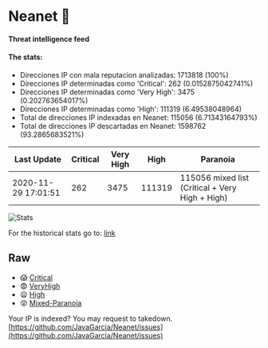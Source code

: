 # Neanet :hocho:
#### Threat intelligence feed
#### The stats:

- Direcciones IP con mala reputacion analizadas: 1713818 (100%)
- Direcciones IP determinadas como 'Critical':  262 (0.0152875042741%)
- Direcciones IP determinadas como 'Very High':  3475 (0.202763654017%)
- Direcciones IP determinadas como 'High':  111319 (6.49538048964)
- Total de direcciones IP indexadas en Neanet:  115056 (6.71343164793%)
- Total de direcciones IP descartadas en Neanet:  1598762 (93.2865683521%)

| Last Update | Critical | Very High | High | Paranoia |
| --- | --- | --- | --- | --- |
| 2020-11-29 17:01:51 | 262 | 3475 | 111319 | 115056 mixed list (Critical + Very High + High)|

![Stats](https://docs.google.com/spreadsheets/d/e/2PACX-1vSnaNMIXVabIpDJjufMlzH7poXnshF3mgd8Is1g9ytUEzVsP5my4Trn8f-xkoLLQ38xpL3HtmUexLo6/pubchart?oid=501124687&format=image)

For the historical stats go to: [link](/stats.csv)
## Raw
- :scream: [Critical](https://raw.githubusercontent.com/JavaGarcia/Neanet/master/blacklists/neanet_critical.txt)
- :fearful: [VeryHigh](https://raw.githubusercontent.com/JavaGarcia/Neanet/master/blacklists/neanet_veryHigh.txtt)
- :frowning: [High](https://raw.githubusercontent.com/JavaGarcia/Neanet/master/blacklists/neanet_high.txt)
- :dizzy_face: [Mixed-Paranoia](https://raw.githubusercontent.com/JavaGarcia/Neanet/master/blacklists/neanet_all.txt)


Your IP is indexed? You may request to takedown. [https://github.com/JavaGarcia/Neanet/issues](https://github.com/JavaGarcia/Neanet/issues)
































































































































































































































































































































































































































































































































































































































































































































































































































































































































































































































































































































































































































































































































































































































































































































































































































































































































































































































































































































































































































































































































































































































































































































































































































































































































































































